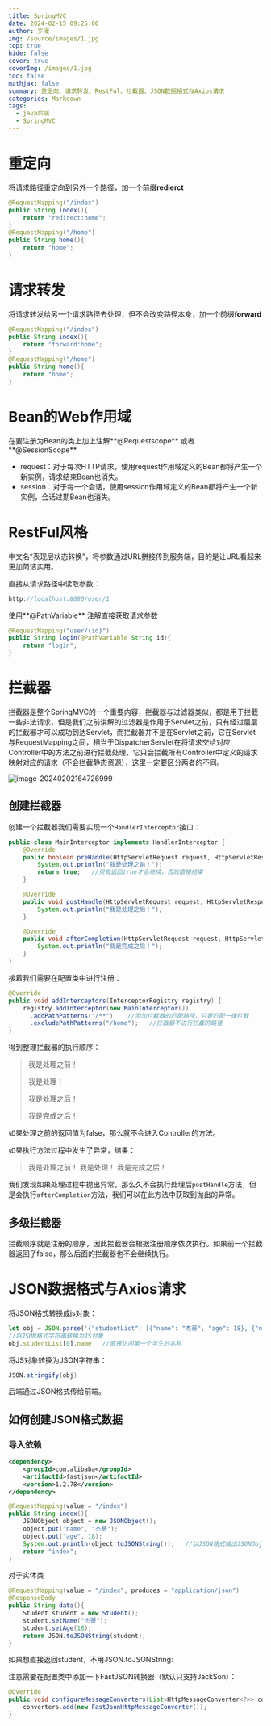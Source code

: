 ```yaml
---
title: SpringMVC
date: 2024-02-15 09:25:00
author: 岁漫
img: /source/images/1.jpg
top: true
hide: false
cover: true
coverImg: /images/1.jpg
toc: false
mathjax: false
summary: 重定向、请求转发、RestFul、拦截器、JSON数据格式与Axios请求
categories: Markdown
tags:
  - java后端
  - SpringMVC
---
```


# 重定向

将请求路径重定向到另外一个路径，加一个前缀**redierct** 

```java
@RequestMapping("/index")
public String index(){
    return "redirect:home";
}
@RequestMapping("/home")
public String home(){
    return "home";
}
```

# 请求转发

将请求转发给另一个请求路径去处理，但不会改变路径本身，加一个前缀**forward**

```java
@RequestMapping("/index")
public String index(){
    return "forward:home";
}
@RequestMapping("/home")
public String home(){
    return "home";
}
```



# Bean的Web作用域

在要注册为Bean的类上加上注解**@Requestscope** 或者**@SessionScope** 

* request：对于每次HTTP请求，使用request作用域定义的Bean都将产生一个新实例，请求结束Bean也消失。
* session：对于每一个会话，使用session作用域定义的Bean都将产生一个新实例，会话过期Bean也消失。

# RestFul风格

中文名“表现层状态转换”，将参数通过URL拼接传到服务端，目的是让URL看起来更加简洁实用。

直接从请求路径中读取参数：

```java
http://localhost:8080/user/1
```

使用**@PathVariable** 注解直接获取请求参数

```java
@RequestMapping("user/{id}")
public String login(@PathVariable String id){
    return "login";
}
```

# 拦截器

拦截器是整个SpringMVC的一个重要内容，拦截器与过滤器类似，都是用于拦截一些非法请求，但是我们之前讲解的过滤器是作用于Servlet之前，只有经过层层的拦截器才可以成功到达Servlet，而拦截器并不是在Servlet之前，它在Servlet与RequestMapping之间，相当于DispatcherServlet在将请求交给对应Controller中的方法之前进行拦截处理，它只会拦截所有Controller中定义的请求映射对应的请求（不会拦截静态资源），这里一定要区分两者的不同。

![image-20240202164726999](C:\Users\茉莉花茶\AppData\Roaming\Typora\typora-user-images\image-20240202164726999.png)

## 创建拦截器

创建一个拦截器我们需要实现一个`HandlerInterceptor`接口：

```java
public class MainInterceptor implements HandlerInterceptor {
    @Override
    public boolean preHandle(HttpServletRequest request, HttpServletResponse response, Object handler) throws Exception {
        System.out.println("我是处理之前！");
        return true;   //只有返回true才会继续，否则直接结束
    }

    @Override
    public void postHandle(HttpServletRequest request, HttpServletResponse response, Object handler, ModelAndView modelAndView) throws Exception {
        System.out.println("我是处理之后！");
    }

    @Override
    public void afterCompletion(HttpServletRequest request, HttpServletResponse response, Object handler, Exception ex) throws Exception {
        System.out.println("我是完成之后！");
    }
}
```

接着我们需要在配置类中进行注册：

```java
@Override
public void addInterceptors(InterceptorRegistry registry) {
    registry.addInterceptor(new MainInterceptor())
      .addPathPatterns("/**")    //添加拦截器的匹配路径，只要匹配一律拦截
      .excludePathPatterns("/home");   //拦截器不进行拦截的路径
}
```

得到整理拦截器的执行顺序：

>
>
>我是处理之前！
>
>我是处理！
>
>我是处理之后！
>
>我是完成之后！

如果处理之前的返回值为false，那么就不会进入Controller的方法。

如果执行方法过程中发生了异常，结果：

>
>
>我是处理之前！
>我是处理！
>我是完成之后！

我们发现如果处理过程中抛出异常，那么久不会执行处理后`postHandle`方法，但是会执行`afterCompletion`方法，我们可以在此方法中获取到抛出的异常。

## 多级拦截器

拦截顺序就是注册的顺序，因此拦截器会根据注册顺序依次执行。如果前一个拦截器返回了false，那么后面的拦截器也不会继续执行。

# JSON数据格式与Axios请求

将JSON格式转换成js对象：

```javascript
let obj = JSON.parse('{"studentList": [{"name": "杰哥", "age": 18}, {"name": "阿伟", "age": 18}], "count": 2}')
//将JSON格式字符串转换为JS对象
obj.studentList[0].name   //直接访问第一个学生的名称
```

将JS对象转换为JSON字符串：

```java
JSON.stringify(obj)
```

后端通过JSON格式传给前端。

## 如何创建JSON格式数据

### 导入依赖

```xml
<dependency>
    <groupId>com.alibaba</groupId>
    <artifactId>fastjson</artifactId>
    <version>1.2.78</version>
</dependency>
```

```java
@RequestMapping(value = "/index")
public String index(){
    JSONObject object = new JSONObject();
    object.put("name", "杰哥");
    object.put("age", 18);
    System.out.println(object.toJSONString());   //以JSON格式输出JSONObject字符串
    return "index";
}
```

对于实体类

```java
@RequestMapping(value = "/index", produces = "application/json")
@ResponseBody
public String data(){
    Student student = new Student();
    student.setName("杰哥");
    student.setAge(18);
    return JSON.toJSONString(student);
}
```

如果想直接返回student，不用JSON.toJSONString:

 注意需要在配置类中添加一下FastJSON转换器（默认只支持JackSon）：

```java
@Override
public void configureMessageConverters(List<HttpMessageConverter<?>> converters) {
    converters.add(new FastJsonHttpMessageConverter());
}
```

